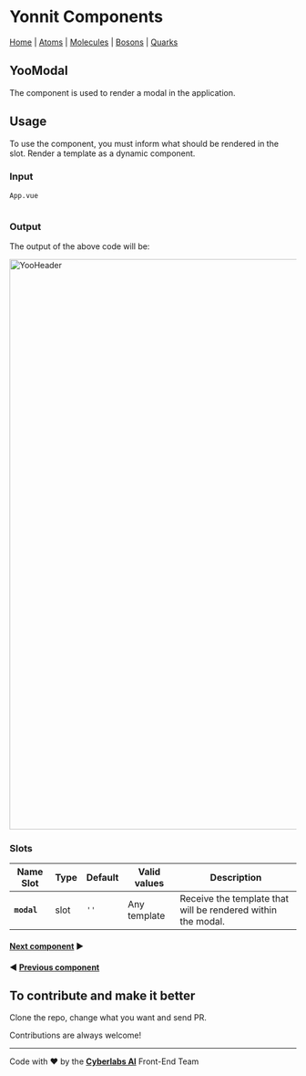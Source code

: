 # Yonnit Components

[Home](https://cyberlabs.ai/) | [Atoms](https://cyberlabs.ai/) | [Molecules](https://cyberlabs.ai/) | [Bosons](https://cyberlabs.ai/) | [Quarks](https://cyberlabs.ai/)

## YooModal

The component is used to render a modal in the application.

## Usage

To use the component, you must inform what should be rendered in the slot. Render a template as a dynamic component.

### Input
`App.vue`
```vue
```

### Output

The output of the above code will be:

<img src="../../../../public/readme-img/header.png" alt="YooHeader" width="1000">

### Slots

| Name Slot | Type | Default | Valid values | Description |
|-----------|------|------------------------|--------------|-------------|
| **`modal`** | slot | `''` | Any template | Receive the template that will be rendered within the modal. |

#### [**Next component**](../Modal/README.md) :arrow_forward:

#### :arrow_backward: [**Previous component**](../Header/README.md)

## To contribute and make it better

Clone the repo, change what you want and send PR.

Contributions are always welcome!

---

Code with ❤ by the [**Cyberlabs AI**](https://cyberlabs.ai/) Front-End Team